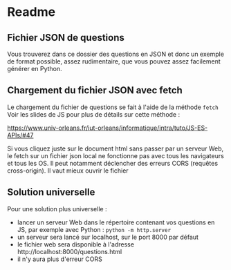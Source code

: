# Readme

## Fichier JSON de questions 

Vous trouverez dans ce dossier des questions en JSON et donc un exemple de format possible, assez rudimentaire, que vous pouvez assez facilement générer en Python.

## Chargement du fichier JSON avec fetch

Le chargement du fichier de questions se fait à l'aide de la méthode `fetch`
Voir les slides de JS pour plus de détails sur cette méthode :

https://www.univ-orleans.fr/iut-orleans/informatique/intra/tuto/JS-ES-APIs/#47


Si vous cliquez juste sur le document html sans passer par un serveur Web, le fetch sur un fichier json local ne fonctionne pas avec tous les navigateurs et tous les OS. Il peut notamment déclencher des erreurs CORS (requêtes cross-origin). Il vaut mieux ouvrir le fichier 

## Solution universelle


Pour une solution plus universelle :

- lancer un serveur Web dans le répertoire contenant vos questions en JS, par exemple avec Python : `python -m http.server`
- un serveur sera lancé sur localhost, sur le port 8000 par défaut
- le fichier web sera disponible à l'adresse http://localhost:8000/questions.html
- il n'y aura plus d'erreur CORS



